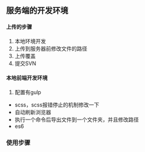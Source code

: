 ## 服务端的开发环境
#### 上传的步骤
1. 本地环境开发
2. 上传到服务器前修改文件的路径
3. 上传覆盖
4. 提交SVN

#### 本地前端开发环境
1. 配置有gulp
 - scss，scss报错停止的机制修改一下
 - 自动刷新浏览器
 - 执行一个命令后导出文件到一个文件夹，并且修改路径
 - es6

### 使用步骤
